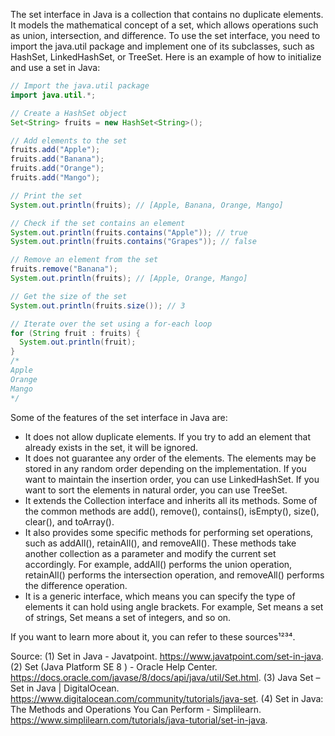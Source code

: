 The set interface in Java is a collection that contains no duplicate elements. It models the mathematical concept of a set, which allows operations such as union, intersection, and difference. To use the set interface, you need to import the java.util package and implement one of its subclasses, such as HashSet, LinkedHashSet, or TreeSet. Here is an example of how to initialize and use a set in Java:

```java
// Import the java.util package
import java.util.*;

// Create a HashSet object
Set<String> fruits = new HashSet<String>();

// Add elements to the set
fruits.add("Apple");
fruits.add("Banana");
fruits.add("Orange");
fruits.add("Mango");

// Print the set
System.out.println(fruits); // [Apple, Banana, Orange, Mango]

// Check if the set contains an element
System.out.println(fruits.contains("Apple")); // true
System.out.println(fruits.contains("Grapes")); // false

// Remove an element from the set
fruits.remove("Banana");
System.out.println(fruits); // [Apple, Orange, Mango]

// Get the size of the set
System.out.println(fruits.size()); // 3

// Iterate over the set using a for-each loop
for (String fruit : fruits) {
  System.out.println(fruit);
}
/*
Apple
Orange
Mango
*/
```

Some of the features of the set interface in Java are:

- It does not allow duplicate elements. If you try to add an element that already exists in the set, it will be ignored.
- It does not guarantee any order of the elements. The elements may be stored in any random order depending on the implementation. If you want to maintain the insertion order, you can use LinkedHashSet. If you want to sort the elements in natural order, you can use TreeSet.
- It extends the Collection interface and inherits all its methods. Some of the common methods are add(), remove(), contains(), isEmpty(), size(), clear(), and toArray().
- It also provides some specific methods for performing set operations, such as addAll(), retainAll(), and removeAll(). These methods take another collection as a parameter and modify the current set accordingly. For example, addAll() performs the union operation, retainAll() performs the intersection operation, and removeAll() performs the difference operation.
- It is a generic interface, which means you can specify the type of elements it can hold using angle brackets. For example, Set<String> means a set of strings, Set<Integer> means a set of integers, and so on.

 If you want to learn more about it, you can refer to these sources¹²³⁴.

Source:
(1) Set in Java - Javatpoint. https://www.javatpoint.com/set-in-java.
(2) Set (Java Platform SE 8 ) - Oracle Help Center. https://docs.oracle.com/javase/8/docs/api/java/util/Set.html.
(3) Java Set – Set in Java | DigitalOcean. https://www.digitalocean.com/community/tutorials/java-set.
(4) Set in Java: The Methods and Operations You Can Perform - Simplilearn. https://www.simplilearn.com/tutorials/java-tutorial/set-in-java.
